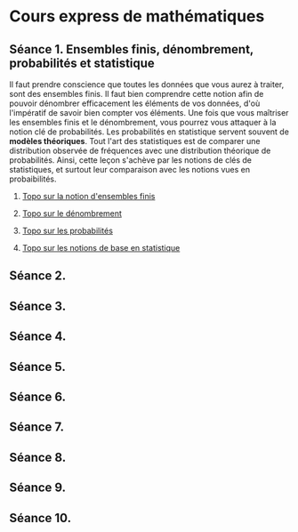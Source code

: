 # Cours express de mathématiques

## Séance 1. Ensembles finis, dénombrement, probabilités et statistique

Il faut prendre conscience que toutes les données que vous aurez à traiter, sont des ensembles finis. Il faut bien comprendre cette notion afin de pouvoir dénombrer efficacement les éléments de vos données, d'où l'impératif de savoir bien compter vos éléments. Une fois que vous maîtriser les ensembles finis et le dénombrement, vous pourrez vous attaquer à la notion clé de probabilités. Les probabilités en statistique servent souvent de **modèles théoriques**. Tout l'art des statistiques est de comparer une distribution observée de fréquences avec une distribution théorique de probabilités. Ainsi, cette leçon s'achève par les notions de clés de statistiques, et surtout leur comparaison avec les notions vues en probaibilités.

1. [Topo sur la notion d'ensembles finis](./Seance-01/00-Ensemble-fini.md)

2. [Topo sur le dénombrement](./Seance-01/01-Denombrement.md)

3. [Topo sur les probabilités](./Seance-01/02-Probabilite.md)

4. [Topo sur les notions de base en statistique](./Seance-01/03-Statistique.md)

## Séance 2. 

## Séance 3. 

## Séance 4. 

## Séance 5. 

## Séance 6. 

## Séance 7. 

## Séance 8. 

## Séance 9. 

## Séance 10. 

